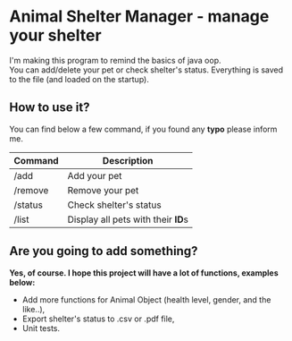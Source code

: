 # Animal Shelter Manager - manage your shelter
I'm making this program to remind the basics of java oop.  
You can add/delete your pet or check shelter's status. Everything is saved to the file (and loaded on the startup).

## How to use it? ##   
You can find below a few command, if you found any **typo** please inform me.  

| Command                             | Description                         |
| ----------------------------------- | ----------------------------------- |
| /add                                | Add your pet                        | 
| /remove                             | Remove your pet                     | 
| /status                             | Check shelter's status              | 
| /list                               | Display all pets with their **ID**s |

## Are you going to add something? ##
**Yes, of course. I hope this project will have a lot of functions, examples below:**
- Add more functions for Animal Object (health level, gender, and the like..),
- Export shelter's status to .csv or .pdf file,
- Unit tests.
